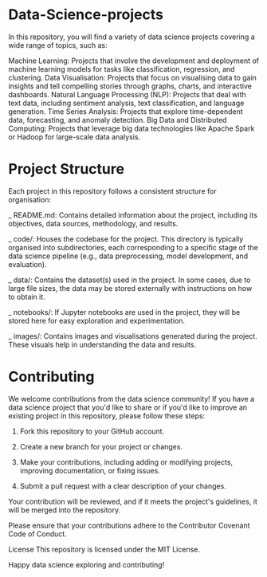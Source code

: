 # Data-Science-projects
 In this repository, you will find a variety of data science projects covering a wide range of topics, such as:
 
Machine Learning: Projects that involve the development and deployment of machine learning models for tasks like classification, regression, and clustering.
Data Visualisation: Projects that focus on visualising data to gain insights and tell compelling stories through graphs, charts, and interactive dashboards.
Natural Language Processing (NLP): Projects that deal with text data, including sentiment analysis, text classification, and language generation.
Time Series Analysis: Projects that explore time-dependent data, forecasting, and anomaly detection.
Big Data and Distributed Computing: Projects that leverage big data technologies like Apache Spark or Hadoop for large-scale data analysis.

# Project Structure
Each project in this repository follows a consistent structure for organisation:

_ README.md: Contains detailed information about the project, including its objectives, data sources, methodology, and results.

_ code/: Houses the codebase for the project. This directory is typically organised into subdirectories, each corresponding to a specific stage of the data science pipeline (e.g., data preprocessing, model development, and evaluation).

_ data/: Contains the dataset(s) used in the project. In some cases, due to large file sizes, the data may be stored externally with instructions on how to obtain it.

_ notebooks/: If Jupyter notebooks are used in the project, they will be stored here for easy exploration and experimentation.

_ images/: Contains images and visualisations generated during the project. These visuals help in understanding the data and results.


# Contributing
We welcome contributions from the data science community! If you have a data science project that you'd like to share or if you'd like to improve an existing project in this repository, please follow these steps:

1. Fork this repository to your GitHub account.

2. Create a new branch for your project or changes.

3. Make your contributions, including adding or modifying projects, improving documentation, or fixing issues.

4. Submit a pull request with a clear description of your changes.

Your contribution will be reviewed, and if it meets the project's guidelines, it will be merged into the repository.

Please ensure that your contributions adhere to the Contributor Covenant Code of Conduct.

License
This repository is licensed under the MIT License.  

Happy data science exploring and contributing!

